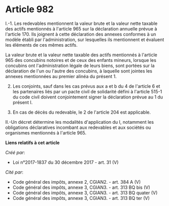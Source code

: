 # Article 982

I.-1. Les redevables mentionnent la valeur brute et la valeur nette taxable des actifs mentionnés à l'article 965 sur la
déclaration annuelle prévue à l'article 170. Ils joignent à cette déclaration des annexes conformes à un modèle établi par
l'administration, sur lesquelles ils mentionnent et évaluent les éléments de ces mêmes actifs.

La valeur brute et la valeur nette taxable des actifs mentionnés à l'article 965 des concubins notoires et de ceux des
enfants mineurs, lorsque les concubins ont l'administration légale de leurs biens, sont portées sur la déclaration de l'un ou
l'autre des concubins, à laquelle sont jointes les annexes mentionnées au premier alinéa du présent 1.

2. Les conjoints, sauf dans les cas prévus aux a et b du 4 de l'article 6 et les partenaires liés par un pacte civil de
solidarité défini à l'article 515-1 du code civil doivent conjointement signer la déclaration prévue au 1 du présent I.

3. En cas de décès du redevable, le 2 de l'article 204 est applicable.

II.-Un décret détermine les modalités d'application du I, notamment les obligations déclaratives incombant aux redevables et
aux sociétés ou organismes mentionnés à l'article 965.

**Liens relatifs à cet article**

_Créé par_:

  - Loi n°2017-1837 du 30 décembre 2017 - art. 31 (V)

_Cité par_:

  - Code général des impôts, annexe 2, CGIAN2. - art. 384 A (V)
  - Code général des impôts, annexe 3, CGIAN3. - art. 313 BQ bis (V)
  - Code général des impôts, annexe 3, CGIAN3. - art. 313 BQ quater (V)
  - Code général des impôts, annexe 3, CGIAN3. - art. 313 BQ ter (V)
